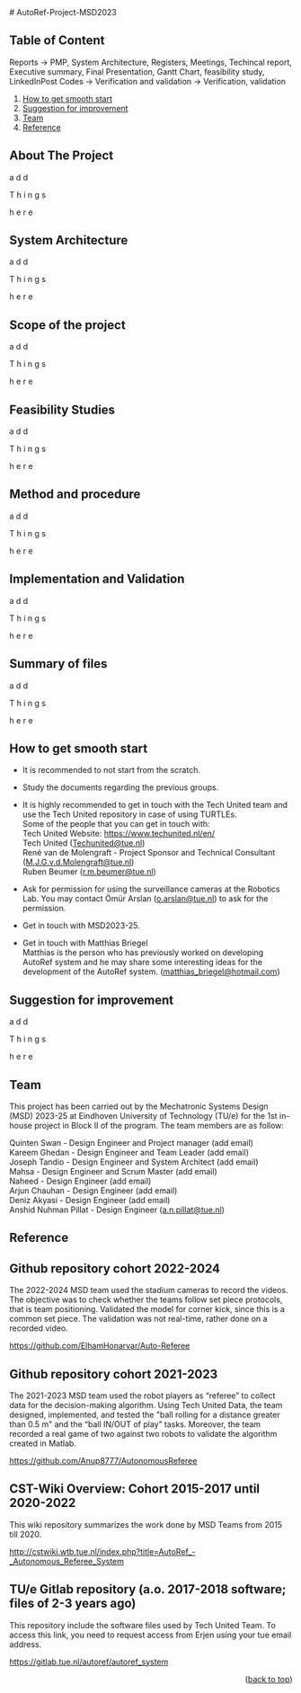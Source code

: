 <div id="top"></div>
<!--
README to be edited according to the need.
-->
# AutoRef-Project-MSD2023
<!--MSD_2023 Autonomous Referee Project-->

## Table of Content

Reports -> PMP, System Architecture, Registers, Meetings,  Techincal report, Executive summary, Final Presentation, Gantt Chart, feasibility study, LinkedInPost
Codes -> 
Verification and validation -> Verification, validation


1. [How to get smooth start](#how-to-get-smooth-start)
2. [Suggestion for improvement](#suggestion-for-improvement)
3. [Team](#team)
4. [Reference](#Reference)



<!-- ABOUT THE PROJECT -->
## About The Project

a
d
d

T
h
i
n
g
s

h
e
r
e


<!-- System Architecture -->
## System Architecture

a
d
d

T
h
i
n
g
s

h
e
r
e

<!-- Scope of the project -->
## Scope of the project 

a
d
d

T
h
i
n
g
s

h
e
r
e


<!-- Feasibility Analysis -->
## Feasibility Studies

a
d
d

T
h
i
n
g
s

h
e
r
e

<!-- Method and procedure -->
## Method and procedure

a
d
d

T
h
i
n
g
s

h
e
r
e


<!-- Implementation and Validation -->
## Implementation and Validation

a
d
d

T
h
i
n
g
s

h
e
r
e

<!-- Summary of files -->
## Summary of files

a
d
d

T
h
i
n
g
s

h
e
r
e
 <!-- How to get smooth start -->
## How to get smooth start

- It is recommended to not start from the scratch.
- Study the documents regarding the previous groups.
- It is highly recommended to get in touch with the Tech United team and use the Tech United repository in case of using TURTLEs. <br />
  Some of the people that you can get in touch with:<br />
  Tech United Website: https://www.techunited.nl/en/<br />
  Tech United (Techunited@tue.nl)<br />
  René van de Molengraft - Project Sponsor and Technical Consultant (M.J.G.v.d.Molengraft@tue.nl)<br />
  Ruben Beumer (r.m.beumer@tue.nl) <br />


- Ask for permission for using the surveillance cameras at the Robotics Lab.
  You may contact Ömür Arslan (o.arslan@tue.nl) to ask for the permission.
- Get in touch with MSD2023-25.
- Get in touch with Matthias Briegel<br />
  Matthias is the person who has previously worked on developing AutoRef system and he may share some interesting ideas for the development of the AutoRef system. (matthias_briegel@hotmail.com)
   
  <!-- Suggestion for improvement-->
## Suggestion for improvement

a
d
d

T
h
i
n
g
s

h
e
r
e



<!-- Team -->
## Team

This project has been carried out by the Mechatronic Systems Design (MSD) 2023-25 at Eindhoven University of Technology (TU/e) for the 1st in-house project in Block II of the program. The team members are as follow:

Quinten Swan - Design Engineer and Project manager (add email)<br />
Kareem Ghedan - Design Engineer and Team Leader (add email)<br />
Joseph Tandio - Design Engineer and System Architect (add email)<br />
Mahsa - Design Engineer and Scrum Master (add email)<br />
Naheed - Design Engineer (add email)<br />
Arjun Chauhan - Design Engineer (add email)<br />
Deniz Akyasi - Design Engineer (add email)<br />
Anshid Nuhman Pillat - Design Engineer (a.n.pillat@tue.nl)<br />

<!-- Reference -->
## Reference

Github repository cohort 2022-2024 
---------------------------------- 
The 2022-2024 MSD team used the stadium cameras to record the videos. The objective was to check whether the teams follow set piece protocols, that is team positioning. Validated the model for corner kick, since this is a common set piece. The validation was not real-time, rather done on a recorded video.

https://github.com/ElhamHonarvar/Auto-Referee 



Github repository cohort 2021-2023 
---------------------------------- 
The 2021-2023 MSD team used the robot players as “referee” to collect data for the decision-making algorithm. Using Tech United Data, the team designed, implemented, and tested the "ball rolling for a distance greater than 0.5 m" and the “ball IN/OUT of play” tasks. Moreover, the team recorded a real game of two against two robots to validate the algorithm created in Matlab.

https://github.com/Anup8777/AutonomousReferee 



CST-Wiki Overview: Cohort 2015-2017 until 2020-2022
---------------------------------- 
This wiki repository summarizes the work done by MSD Teams from 2015 till 2020.

http://cstwiki.wtb.tue.nl/index.php?title=AutoRef_-_Autonomous_Referee_System 




TU/e Gitlab repository (a.o. 2017-2018 software; files of 2-3 years ago)
------------------------------------------------------------------------- 
This repository include the software files used by Tech United Team. To access this link, you need to request access from Erjen using your tue email address.

https://gitlab.tue.nl/autoref/autoref_system 
 
<p align="right">(<a href="#top">back to top</a>)</p>

